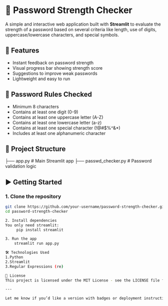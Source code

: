 
# 🔐 Password Strength Checker

A simple and interactive web application built with **Streamlit** to evaluate the strength of a password based on several criteria like length, use of digits, uppercase/lowercase characters, and special symbols.

## 🚀 Features

- Instant feedback on password strength
- Visual progress bar showing strength score
- Suggestions to improve weak passwords
- Lightweight and easy to run

## 🧠 Password Rules Checked

- Minimum 8 characters
- Contains at least one digit (0-9)
- Contains at least one uppercase letter (A-Z)
- Contains at least one lowercase letter (a-z)
- Contains at least one special character (!@#$%^&*)
- Includes at least one alphanumeric character

## 📁 Project Structure

├── app.py # Main Streamlit app
├── passwd_checker.py # Password validation logic


## ▶️ Getting Started

### 1. Clone the repository

```bash
git clone https://github.com/your-username/password-strength-checker.git
cd password-strength-checker

2. Install dependencies
You only need streamlit:
     pip install streamlit

3. Run the app
    streamlit run app.py

🛠️ Technologies Used
1.Python
2.Streamlit
3.Regular Expressions (re)

📄 License
This project is licensed under the MIT License - see the LICENSE file for details.

---

Let me know if you’d like a version with badges or deployment instructions (e.g., for Streamlit Cloud).















